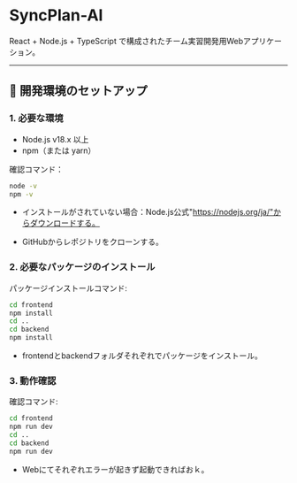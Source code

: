 # SyncPlan-AI

React + Node.js + TypeScript で構成されたチーム実習開発用Webアプリケーション。

---

## 🔧 開発環境のセットアップ

### 1. 必要な環境

- Node.js v18.x 以上
- npm（または yarn）

確認コマンド：
```bash
node -v
npm -v
```
- インストールがされていない場合：Node.js公式"https://nodejs.org/ja/"からダウンロードする。

- GitHubからレポジトリをクローンする。

### 2. 必要なパッケージのインストール

パッケージインストールコマンド:
```bash
cd frontend
npm install
cd ..  
cd backend
npm install
```
- frontendとbackendフォルダそれぞれでパッケージをインストール。

### 3. 動作確認

確認コマンド:
```bash
cd frontend
npm run dev
cd ..
cd backend
npm run dev
```
- Webにてそれぞれエラーが起きず起動できればおｋ。